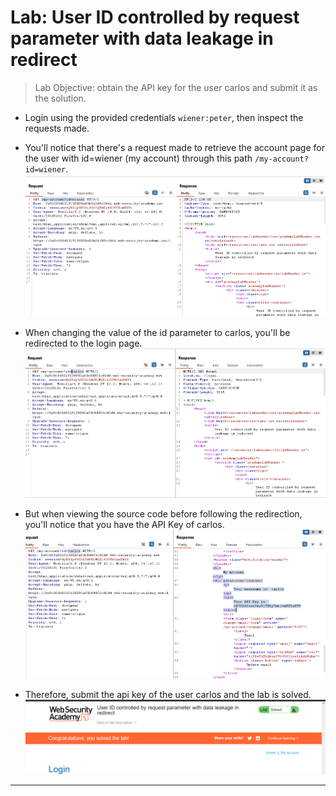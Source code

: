 # Lab: User ID controlled by request parameter with data leakage in redirect

> Lab Objective: obtain the API key for the user carlos and submit it as the solution.

- Login using the provided credentials `wiener:peter`, then inspect the requests made.

- You'll notice that there's a request made to retrieve the account page for the user with id=wiener (my account) through this path `/my-account?id=wiener`.
  ![1st screenshot](./attachments/1.png)

- When changing the value of the id parameter to carlos, you'll be redirected to the login page.
  ![2nd screenshot](./attachments/2.png)

- But when viewing the source code before following the redirection, you'll notice that you have the API Key of carlos.
  ![3rd screenshot](./attachments/3.png)

- Therefore, submit the api key of the user carlos and the lab is solved.
  ![4th screenshot](./attachments/4.png)

---

